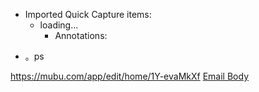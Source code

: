 - Imported Quick Capture items:
    - loading...
        - Annotations:

* 。ps



https://mubu.com/app/edit/home/1Y-evaMkXf [Email Body](https://files.todoist.com/yfvdHE2dV1hLFPQq96Y58Y1uiCU-jOY7ifMOve_MhefWX2trWFhNgSLk4TDiZWtR/by/21878347/as/file.html)
